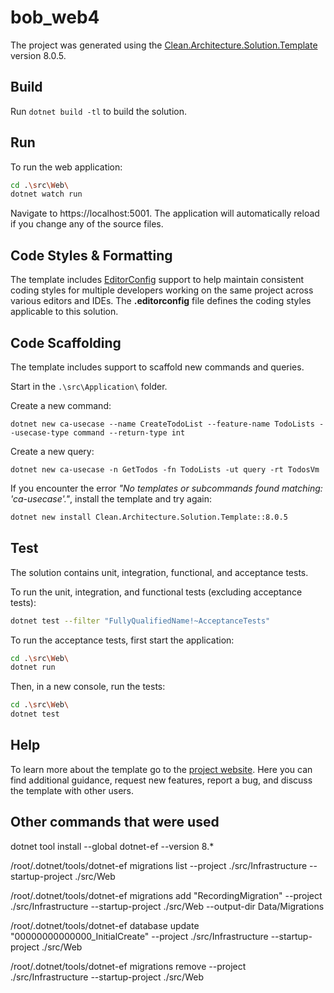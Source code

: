 ﻿# bob_web4

The project was generated using the [Clean.Architecture.Solution.Template](https://github.com/jasontaylordev/CleanArchitecture) version 8.0.5.

## Build

Run `dotnet build -tl` to build the solution.

## Run

To run the web application:

```bash
cd .\src\Web\
dotnet watch run
```

Navigate to https://localhost:5001. The application will automatically reload if you change any of the source files.

## Code Styles & Formatting

The template includes [EditorConfig](https://editorconfig.org/) support to help maintain consistent coding styles for multiple developers working on the same project across various editors and IDEs. The **.editorconfig** file defines the coding styles applicable to this solution.

## Code Scaffolding

The template includes support to scaffold new commands and queries.

Start in the `.\src\Application\` folder.

Create a new command:

```
dotnet new ca-usecase --name CreateTodoList --feature-name TodoLists --usecase-type command --return-type int
```

Create a new query:

```
dotnet new ca-usecase -n GetTodos -fn TodoLists -ut query -rt TodosVm
```

If you encounter the error *"No templates or subcommands found matching: 'ca-usecase'."*, install the template and try again:

```bash
dotnet new install Clean.Architecture.Solution.Template::8.0.5
```

## Test

The solution contains unit, integration, functional, and acceptance tests.

To run the unit, integration, and functional tests (excluding acceptance tests):
```bash
dotnet test --filter "FullyQualifiedName!~AcceptanceTests"
```

To run the acceptance tests, first start the application:

```bash
cd .\src\Web\
dotnet run
```

Then, in a new console, run the tests:
```bash
cd .\src\Web\
dotnet test
```

## Help
To learn more about the template go to the [project website](https://github.com/jasontaylordev/CleanArchitecture). Here you can find additional guidance, request new features, report a bug, and discuss the template with other users.


## Other commands that were used
dotnet tool install --global dotnet-ef --version 8.*

/root/.dotnet/tools/dotnet-ef migrations list --project ./src/Infrastructure --startup-project ./src/Web

/root/.dotnet/tools/dotnet-ef migrations add "RecordingMigration" --project ./src/Infrastructure --startup-project ./src/Web --output-dir Data/Migrations

/root/.dotnet/tools/dotnet-ef database update "00000000000000_InitialCreate" --project ./src/Infrastructure --startup-
project ./src/Web

/root/.dotnet/tools/dotnet-ef migrations remove --project ./src/Infrastructure --startup-project ./src/Web